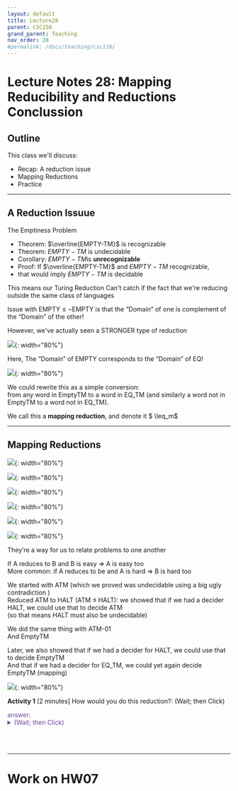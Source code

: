 ```yaml
---
layout: default
title: Lecture28
parent: CSC250
grand_parent: Teaching
nav_order: 28
#permalink: /docs/teaching/csc110/
---  
```


Lecture Notes 28: Mapping Reducibility and Reductions Conclussion
==================================================================

  

Outline
-------

This class we'll discuss:

* Recap: A reduction issue
* Mapping Reductions
* Practice

  

* * *

  

A Reduction Issuue
------------------

  
  
The Emptiness Problem

* Theorem: $\overline{EMPTY-TM}$ is recognizable
* Theorem: $EMPTY-TM$ is undecidable
* Corollary: $EMPTY-TM$is **unrecognizable**
* Proof: If $\overline{EMPTY-TM}$ and $EMPTY-TM$ recognizable,
* that would imply $EMPTY-TM$ is decidable
  
  
  
  
This means our Turing Reduction Can't catch if the fact that we're reducing outside the same class of languages  
  
Issue with EMPTY ≤ ¬EMPTY is that the “Domain” of one is complement of the “Domain” of the other!  
  
  
  
However, we've actually seen a STRONGER type of reduction  
  
  
  
![](../../../assets/images/csc250/lecture25/MAP-19.png){: width="80%"}  
  
Here, The “Domain” of EMPTY corresponds to the “Domain” of EQ!  
  
  
  
  
  
![](../../../assets/images/csc250/lecture25/MAP-20.png){: width="80%"}  
  
We could rewrite this as a simple conversion:  
from any word in EmptyTM to a word in EQ_TM (and similarly a word not in EmptyTM to a word not in EQ_TM).  
  
We call this a **mapping reduction**, and denote it $ \leq_m$

  

* * *

  

Mapping Reductions
------------------

  
  
![](../../../assets/images/csc250/lecture25/MAP-21.png){: width="80%"}  
  
  
  
![](../../../assets/images/csc250/lecture25/MAP-22.png){: width="80%"}  
  
  
  
![](../../../assets/images/csc250/lecture25/MAP-23.png){: width="80%"}  
  
  
  
![](../../../assets/images/csc250/lecture25/MAP-24.png){: width="80%"}  
  
  
  
![](../../../assets/images/csc250/lecture25/MAP-25.png){: width="80%"}  
  
  
  
![](../../../assets/images/csc250/lecture25/MAP-26.png){: width="80%"}  
  
They’re a way for us to relate problems to one another  
  
If A reduces to B and B is easy => A is easy too  
More common: if A reduces to be and A is hard => B is hard too  
  
We started with ATM (which we proved was undecidable using a big ugly contradiction )  
Reduced ATM to HALT (ATM ≤ HALT): we showed that if we had a decider HALT, we could use that to decide ATM  
(so that means HALT must also be undecidable)  
  
We did the same thing with ATM-01  
And EmptyTM  
  
Later, we also showed that if we had a decider for HALT, we could use that to decide EmptyTM  
And that if we had a decider for EQ_TM, we could yet again decide EmptyTM (mapping)  
  
  
  
  
  
  
  
  
  
![](../../../assets/images/csc250/lecture25/MAP-27.png){: width="80%"}  
  

**Activity 1** \[2 minutes\] How would you do this reduction?: (Wait; then Click)  

<div class="container mx-lg-5">
  <span style='color:#6f439a'>answer: 
    <details><summary>(Wait; then Click)</summary>
      <p>
  
$$HALT \leq_m SOMETIMES-HALTS$$ 
  
We want to show that we can take any input and transform it such that:  
if the input was a word in HALT $(< M,w>)$, the output is a word $(< M>)$ in SOMETIMES-HALTS  
  
if the input was NOT a word in HALT, the output is NOT a word in SOMETIMES-HALTS  
  
This suggests that we want to build a helper machine that “amplifies” the behavior of M on w:  
  
$$ \begin{align*} &D_{HALT}:\\ & \text{ On input $ < M,w > $ }:\\ & \text{ Create (but don't run) $HELPER_{M,w}$ such that}\\ & \quad \text{ On input $ < X > $ }:\\ & \quad \quad \text{ Ignore $ < X > $ }\\ & \quad \quad \text{ Run M on w ADWID}\\ & \text{ Now Run $D_{S-H}$ on input $ < HELPER_{M,w} > $ ADWID}\\ \end{align*} $$  
  
The only way the helper halts is if M halts on w (if this is the case, it halts on EVERY input). Otherwise, it loops.  
In other words, if $< M,w>$ was in HALT, then the helper will be in SOMETIMES-HALTS,  
and if $< M,w>$ is NOT in HALT, then the helper won’t be in SOMETIMES-HALT.  
  
Thus, we’ve defined a mapping that from problems in HALT to problems in SOMETIMES-HALTS, proving that SOMETIMES-HALTS is at least as difficult as HAL, and so must be undecidable.  
      </p>
    </details>
  </span>
</div> 

<br><br>

  

* * *


# Work on HW07

  